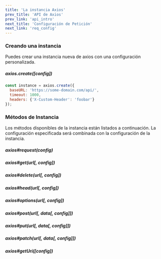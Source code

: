```yaml
---
title: 'La instancia Axios'
prev_title: 'API de Axios'
prev_link: 'api_intro'
next_title: 'Configuración de Petición'
next_link: 'req_config'
---
```


### Creando una instancia

Puedes crear una instancia nueva de axios con una configuración personalizada.

##### axios.create([config])

```js
const instance = axios.create({
  baseURL: 'https://some-domain.com/api/',
  timeout: 1000,
  headers: {'X-Custom-Header': 'foobar'}
});
```

### Métodos de Instancia

Los métodos disponibles de la instancia están listados a continuación. La configuración especificada será combinada con la configuración de la instancia.

##### axios#request(config)
##### axios#get(url[, config])
##### axios#delete(url[, config])
##### axios#head(url[, config])
##### axios#options(url[, config])
##### axios#post(url[, data[, config]])
##### axios#put(url[, data[, config]])
##### axios#patch(url[, data[, config]])
##### axios#getUri([config])